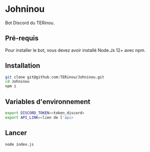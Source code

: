 
# Johninou
Bot Discord du TERinou.

## Pré-requis
Pour installer le bot, vous devez avoir installé Node.Js 12+ avec npm.

## Installation
```bash
git clone git@github.com:TERinou/Johninou.git
cd Johninou
npm i
```

## Variables d'environnement
```bash
export DISCORD_TOKEN=<token_discord>
export API_LINK=<lien de l'api>
```

## Lancer
```bash
node index.js
```
